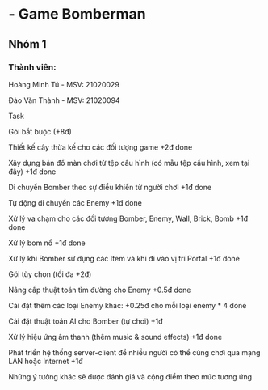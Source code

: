 # - Game Bomberman

## Nhóm 1

### Thành viên:

Hoàng Minh Tú - MSV: 21020029

Đào Văn Thành - MSV: 21020094

Task

Gói bắt buộc (+8đ)

Thiết kế cây thừa kế cho các đối tượng game +2đ done

Xây dựng bản đồ màn chơi từ tệp cấu hình (có mẫu tệp cấu hình, xem tại đây) +1đ done

Di chuyển Bomber theo sự điều khiển từ người chơi +1đ done

Tự động di chuyển các Enemy +1đ done

Xử lý va chạm cho các đối tượng Bomber, Enemy, Wall, Brick, Bomb +1đ done

Xử lý bom nổ +1đ done

Xử lý khi Bomber sử dụng các Item và khi đi vào vị trí Portal +1đ done

Gói tùy chọn (tối đa +2đ)

Nâng cấp thuật toán tìm đường cho Enemy +0.5đ done

Cài đặt thêm các loại Enemy khác: +0.25đ cho mỗi loại enemy * 4 done

Cài đặt thuật toán AI cho Bomber (tự chơi) +1đ

Xử lý hiệu ứng âm thanh (thêm music & sound effects) +1đ done

Phát triển hệ thống server-client để nhiều người có thể cùng chơi qua mạng LAN hoặc Internet +1đ

Những ý tưởng khác sẽ được đánh giá và cộng điểm theo mức tương ứng
